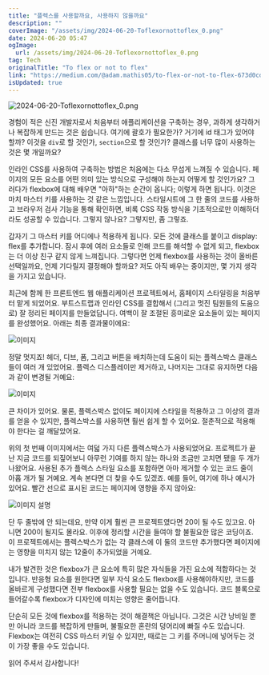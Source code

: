 ```yaml
---
title: "플렉스를 사용할까요, 사용하지 않을까요"
description: ""
coverImage: "/assets/img/2024-06-20-Toflexornottoflex_0.png"
date: 2024-06-20 05:47
ogImage:
  url: /assets/img/2024-06-20-Toflexornottoflex_0.png
tag: Tech
originalTitle: "To flex or not to flex"
link: "https://medium.com/@adam.mathis05/to-flex-or-not-to-flex-673d0cdb8727"
isUpdated: true
---
```


![2024-06-20-Toflexornottoflex_0.png](/assets/img/2024-06-20-Toflexornottoflex_0.png)

경험이 적은 신진 개발자로서 처음부터 애플리케이션을 구축하는 경우, 과하게 생각하거나 복잡하게 만드는 것은 쉽습니다. 여기에 괄호가 필요한가? 거기에 id 태그가 있어야할까? 이것을 `div`로 할 것인가, `section`으로 할 것인가? 클래스를 너무 많이 사용하는 것은 몇 개일까요?

인라인 CSS를 사용하여 구축하는 방법은 처음에는 다소 무섭게 느껴질 수 있습니다. 페이지의 모든 요소를 어떤 의미 있는 방식으로 구성해야 하는지 어떻게 할 것인가요? 그러다가 flexbox에 대해 배우면 "아하"하는 순간이 옵니다; 이렇게 하면 됩니다. 이것은 마치 마스터 키를 사용하는 것 같은 느낌입니다. 스타일시트에 그 한 줄의 코드를 사용하고 브라우저 검사 기능을 통해 확인하면, 비록 CSS 작동 방식을 기초적으로만 이해하더라도 성공할 수 있습니다. 그렇지 않나요? 그렇지만, 좀 그렇죠.

갑자기 그 마스터 키를 어디에나 적용하게 됩니다. 모든 것에 클래스를 붙이고 display: flex를 추가합니다. 잠시 후에 여러 요소들로 인해 코드를 해석할 수 없게 되고, flexbox는 더 이상 친구 같지 않게 느껴집니다. 그렇다면 언제 flexbox를 사용하는 것이 올바른 선택일까요, 언제 기다릴지 결정해야 할까요? 저도 아직 배우는 중이지만, 몇 가지 생각을 가지고 있습니다.

<!-- seedividend - 사각형 -->

<ins class="adsbygoogle"
     style="display:block"
     data-ad-client="ca-pub-4877378276818686"
     data-ad-slot="1898504329"
     data-ad-format="auto"
     data-full-width-responsive="true"></ins>

<script>
     (adsbygoogle = window.adsbygoogle || []).push({});
</script>

최근에 함께 한 프론트엔드 웹 애플리케이션 프로젝트에서, 홈페이지 스타일링을 처음부터 맡게 되었어요. 부트스트랩과 인라인 CSS를 결합해서 (그리고 멋진 팀원들의 도움으로) 잘 정리된 페이지를 만들었답니다. 여백이 잘 조절된 흥미로운 요소들이 있는 페이지를 완성했어요. 아래는 최종 결과물이에요:

![이미지](/assets/img/2024-06-20-Toflexornottoflex_1.png)

정말 멋지죠! 헤더, 디브, 폼, 그리고 버튼을 배치하는데 도움이 되는 플렉스박스 클래스들이 여러 개 있었어요. 플렉스 디스플레이만 제거하고, 나머지는 그대로 유지하면 다음과 같이 변경될 거예요:

![이미지](/assets/img/2024-06-20-Toflexornottoflex_2.png)

<!-- seedividend - 사각형 -->

<ins class="adsbygoogle"
     style="display:block"
     data-ad-client="ca-pub-4877378276818686"
     data-ad-slot="1898504329"
     data-ad-format="auto"
     data-full-width-responsive="true"></ins>

<script>
     (adsbygoogle = window.adsbygoogle || []).push({});
</script>

큰 차이가 있어요. 물론, 플렉스박스 없이도 페이지에 스타일을 적용하고 그 이상의 결과를 얻을 수 있지만, 플렉스박스를 사용하면 훨씬 쉽게 할 수 있어요. 절춘적으로 적용해야 한다는 걸 깨달았어요.

위의 첫 번째 이미지에서는 여덟 가지 다른 플렉스박스가 사용되었어요. 프로젝트가 끝난 지금 코드를 되짚어보니 아무런 기여를 하지 않는 하나와 조금만 고치면 됐을 두 개가 나왔어요. 사용된 추가 플렉스 스타일 요소를 포함하면 아마 제거할 수 있는 코드 줄이 아홉 개가 될 거예요. 계속 본다면 더 찾을 수도 있겠죠. 예를 들어, 여기에 하나 예시가 있어요. 빨간 선으로 표시된 코드는 페이지에 영향을 주지 않아요:

![이미지 설명](/assets/img/2024-06-20-Toflexornottoflex_3.png)

단 두 줄밖에 안 되는데요, 만약 이게 훨씬 큰 프로젝트였다면 20이 될 수도 있고요. 아니면 200이 될지도 몰라요. 이후에 정리할 시간을 들여야 할 불필요한 많은 코딩이죠. 이 프로젝트에서는 플렉스박스가 없는 각 클래스에 이 둘의 코드만 추가했다면 페이지에는 영향을 미치지 않는 12줄이 추가되었을 거예요.

<!-- seedividend - 사각형 -->

<ins class="adsbygoogle"
     style="display:block"
     data-ad-client="ca-pub-4877378276818686"
     data-ad-slot="1898504329"
     data-ad-format="auto"
     data-full-width-responsive="true"></ins>

<script>
     (adsbygoogle = window.adsbygoogle || []).push({});
</script>

내가 발견한 것은 flexbox가 큰 요소에 특히 많은 자식들을 가진 요소에 적합하다는 것입니다. 반응형 요소를 원한다면 일부 자식 요소도 flexbox를 사용해야하지만, 코드를 올바르게 구성했다면 전부 flexbox를 사용할 필요는 없을 수도 있습니다. 코드 블록으로 들어갈수록 flexbox가 디자인에 미치는 영향은 줄어듭니다.

단순히 모든 것에 flexbox를 적용하는 것이 해결책은 아닙니다. 그것은 시간 낭비일 뿐만 아니라 코드를 복잡하게 만들며, 불필요한 혼란의 덩어리에 빠질 수도 있습니다. Flexbox는 여전히 CSS 마스터 키일 수 있지만, 때로는 그 키를 주머니에 넣어두는 것이 가장 좋을 수도 있습니다.

읽어 주셔서 감사합니다!
